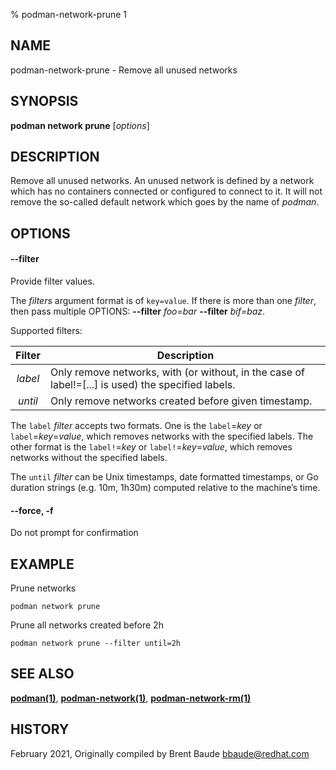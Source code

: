 % podman-network-prune 1

## NAME

podman\-network\-prune - Remove all unused networks

## SYNOPSIS

**podman network prune** [*options*]

## DESCRIPTION

Remove all unused networks. An unused network is defined by a network which
has no containers connected or configured to connect to it. It will not remove
the so-called default network which goes by the name of _podman_.

## OPTIONS

#### **--filter**

Provide filter values.

The _filters_ argument format is of `key=value`. If there is more than one _filter_, then pass multiple OPTIONS: **--filter** _foo=bar_ **--filter** _bif=baz_.

Supported filters:

| Filter  | Description                                                                                        |
| :-----: | -------------------------------------------------------------------------------------------------- |
| _label_ | Only remove networks, with (or without, in the case of label!=[...] is used) the specified labels. |
| _until_ | Only remove networks created before given timestamp.                                               |

The `label` _filter_ accepts two formats. One is the `label`=_key_ or `label`=_key_=_value_, which removes networks with the specified labels. The other format is the `label!`=_key_ or `label!`=_key_=_value_, which removes networks without the specified labels.

The `until` _filter_ can be Unix timestamps, date formatted timestamps, or Go duration strings (e.g. 10m, 1h30m) computed relative to the machine’s time.

#### **--force**, **-f**

Do not prompt for confirmation

## EXAMPLE

Prune networks

```
podman network prune
```

Prune all networks created before 2h

```
podman network prune --filter until=2h
```

## SEE ALSO

**[podman(1)](podman.1.md)**, **[podman-network(1)](podman-network.1.md)**, **[podman-network-rm(1)](podman-network-rm.1.md)**

## HISTORY

February 2021, Originally compiled by Brent Baude <bbaude@redhat.com>
